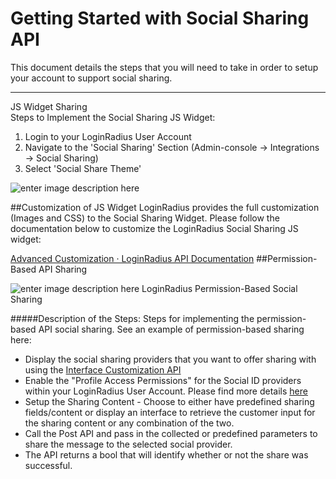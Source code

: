 # Getting Started with Social Sharing API

This document details the steps that you will need to take in order to setup your account to support social sharing.

---

JS Widget Sharing  
Steps to Implement the Social Sharing JS Widget:

1. Login to your LoginRadius User Account
2. Navigate to the 'Social Sharing' Section (Admin-console -> Integrations -> Social Sharing)
3. Select 'Social Share Theme'

![enter image description here](https://apidocs.lrcontent.com/images/loginradius_1985458a442ea63b285.50490262.png)

##Customization of JS Widget
LoginRadius provides the full customization (Images and CSS) to the Social Sharing Widget. Please follow the documentation below to customize the LoginRadius Social Sharing JS widget:

[Advanced Customization · LoginRadius API Documentation](/api/v1/social-sharing-api/advanced-social-sharing-customization)
##Permission-Based API Sharing

![enter image description here](https://apidocs.lrcontent.com/images/social-sharing---Social-Sharing-Simplified_463158a4435430fa82.11935945.png)
LoginRadius Permission-Based Social Sharing

#####Description of the Steps:
Steps for implementing the permission-based API social sharing. See an example of permission-based sharing here:

- Display the social sharing providers that you want to offer sharing with using the [Interface Customization API](/api/v1/social-login/social-login-getting-started)
- Enable the "Profile Access Permissions" for the Social ID providers within your LoginRadius User Account. Please find more details [here](/development/social-network/social-networks-permissions)
- Setup the Sharing Content - Choose to either have predefined sharing fields/content or display an interface to retrieve the customer input for the sharing content or any combination of the two.
- Call the Post API and pass in the collected or predefined parameters to share the message to the selected social provider.
- The API returns a bool that will identify whether or not the share was successful.
